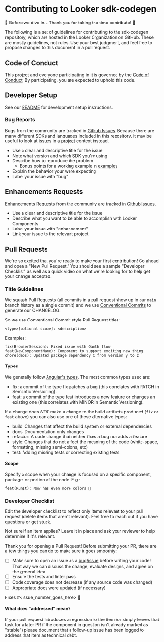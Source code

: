 # Contributing to Looker sdk-codegen

🎉 Before we dive in... Thank you for taking the time contribute! 🎉

The following is a set of guidelines for contributing to the sdk-codegen repository, which are hosted in the Looker Organization on GitHub. These are mostly guidelines, not rules. Use your best judgment, and feel free to propose changes to this document in a pull request.

## Code of Conduct

This project and everyone participating in it is governed by the [Code of Conduct](CODE_OF_CONDUCT.md). By participating, you are expected to uphold this code.

## Developer Setup

See our [README](README.md) for development setup instructions.

### Bug Reports

Bugs from the community are tracked in [Github Issues](https://github.com/looker-open-source/sdk-codegen/issues).
Because there are many different SDKs and languages included in this repository, it may be useful to look at issues in a [project](https://github.com/looker-open-source/sdk-codegen/projects) context instead.

- Use a clear and descriptive title for the issue
- Note what version and which SDK you're using
- Describe how to reproduce the problem
    - Bonus points for a working example in [examples](/examples)
- Explain the behavior your were expecting
- Label your issue with "bug"

## Enhancements Requests

Enhancements Requests from the community are tracked in [Github Issues](https://github.com/looker-open-source/sdk-codegen/issues).

- Use a clear and descriptive title for the issue
- Describe what you want to be able to accomplish with Looker Components
- Label your issue with "enhancement"
- Link your issue to the relevant project

## Pull Requests

We're so excited that you're ready to make your first contribution! Go ahead and open a "New Pull Request." You should see a sample "Developer Checklist" as well as a quick video on what we're looking for to help get your change accepted.

### Title Guidelines

We squash Pull Requests (all commits in a pull request show up in our `main` branch history as a single commit) and we use [Conventional Commits](https://www.conventionalcommits.org/en/v1.0.0/) to generate our CHANGELOG.

So we use Conventional Commit style Pull Request titles:

`<type>[optional scope]: <description>`

Examples:

```
fix(BrowserSession): Fixed issue with Oauth flow
feat(NewComponentName): Component to support exciting new thing
chore(deps): Updated package dependency X from version y to z
```

#### Types

We generally follow [Angular's types](https://github.com/angular/angular/blob/22b96b9/CONTRIBUTING.md#type). The most common types used are:

- fix: a commit of the type fix patches a bug (this correlates with PATCH in Semantic Versioning).
- feat: a commit of the type feat introduces a new feature or changes an existing one (this correlates with MINOR in Semantic Versioning).

If a change does _NOT_ make a change to the build artifacts produced (`fix` or `feat` above) you can also use one of these alternative types:

- build: Changes that affect the build system or external dependencies
- docs: Documentation only changes
- refactor: A code change that neither fixes a bug nor adds a feature
- style: Changes that do not affect the meaning of the code (white-space, formatting, missing semi-colons, etc)
- test: Adding missing tests or correcting existing tests

#### Scope

Specify a scope when your change is focused on a specific component, package, or portion of the code. E.g.:

```
feat(RunIt): Now has even more colors 🌈
```

### Developer Checklist

Edit the developer checklist to reflect only items relevant to your pull request (delete items that aren't relevant). Feel free to reach out if you have questions or get stuck.

Not sure if an item applies? Leave it in place and ask your reviewer to help determine if it's relevant.

Thank you for opening a Pull Request! Before submitting your PR, there are a few things you can do to make sure it goes smoothly:
- [ ] Make sure to open an issue as a [bug/issue](https://github.com/looker-open-source/sdk-codegen/issues/new/choose) before writing your code!  That way we can discuss the change, evaluate designs, and agree on the general idea
- [ ] Ensure the tests and linter pass
- [ ] Code coverage does not decrease (if any source code was changed)
- [ ] Appropriate docs were updated (if necessary)

Fixes #<issue_number_goes_here> 🦕

#### What does "addressed" mean?

If your pull request introduces a regression to the item (or simply leaves that task for a later PR if the component in question isn't already marked as "stable") please document that a follow-up issue has been logged to address that item as technical debt.
